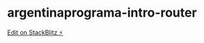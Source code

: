 # argentinaprograma-intro-router

[Edit on StackBlitz ⚡️](https://stackblitz.com/edit/argentinaprograma-intro-router-dggwuk)